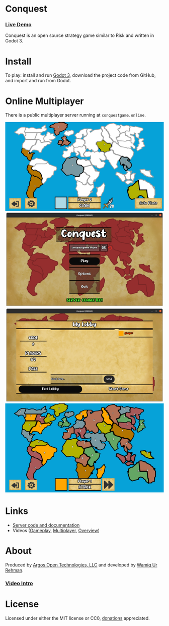# Conquest

### [Live Demo](http://conquestgame.online)

Conquest is an open source strategy game similar to Risk and written in Godot 3.

# Install
To play: install and run [Godot 3](https://godotengine.org/download/archive/3.0-stable/), download the project code from GitHub, and import and run from Godot. 

# Online Multiplayer
There is a public multiplayer server running at `conquestgame.online`.

![Conquest](Images/SomePlaced.PNG)
![Conquest](Images/MainMenu.png)
![Conquest](Images/Lobby.png)
![Conquest](Images/AllPlaced.PNG)

# Links
- [Server code and documentation](https://github.com/argosopentech/Conquest-server)
- Videos ([Gameplay](https://www.youtube.com/watch?v=zNjZFWyaR-M), [Multiplayer](https://www.youtube.com/watch?v=PQDjDbVymX0), [Overview](https://youtube.com/watch?v=fHXHZIT2gQU))

# About
Produced by [Argos Open Technologies, LLC](https://www.argosopentech.com) and developed by [Wamiq Ur Rehman](https://wamiqurrehman.wordpress.com/).

### [Video Intro](https://www.youtube.com/watch?v=fHXHZIT2gQU)

# License
Licensed under either the MIT license or CC0, [donations](https://github.com/sponsors/argosopentech) appreciated.
